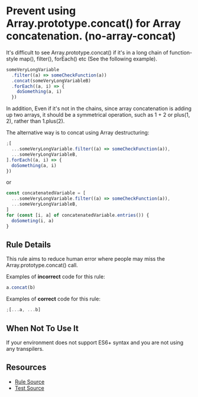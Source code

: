# Prevent using Array.prototype.concat() for Array concatenation. (no-array-concat)

It's difficult to see Array.prototype.concat() if it's in a long chain of function-style map(), filter(), forEach() etc (See the following example).

```javascript
someVeryLongVariable
  .filter((a) => someCheckFunction(a))
  .concat(someVeryLongVariableB)
  .forEach((a, i) => {
    doSomething(a, i)
  })
```

In addition, Even if it's not in the chains, since array concatenation is adding up two arrays, it should be a symmetrical operation, such as 1 + 2 or plus(1, 2), rather than 1.plus(2).

The alternative way is to concat using Array destructuring:

```javascript
;[
  ...someVeryLongVariable.filter((a) => someCheckFunction(a)),
  ...someVeryLongVariableB,
].forEach((a, i) => {
  doSomething(a, i)
})
```

or

```javascript
const concatenatedVariable = [
  ...someVeryLongVariable.filter((a) => someCheckFunction(a)),
  ...someVeryLongVariableB,
]
for (const [i, a] of concatenatedVariable.entries()) {
  doSometing(i, a)
}
```

## Rule Details

This rule aims to reduce human error where people may miss the Array.prototype.concat() call.

Examples of **incorrect** code for this rule:

```js
a.concat(b)
```

Examples of **correct** code for this rule:

```js
;[...a, ...b]
```

## When Not To Use It

If your environment does not support ES6+ syntax and you are not using any transpilers.

## Resources

- [Rule Source](../../lib/rules/no-array-concat.js)
- [Test Source](../../tests/lib/rules/no-array-concat.js)
